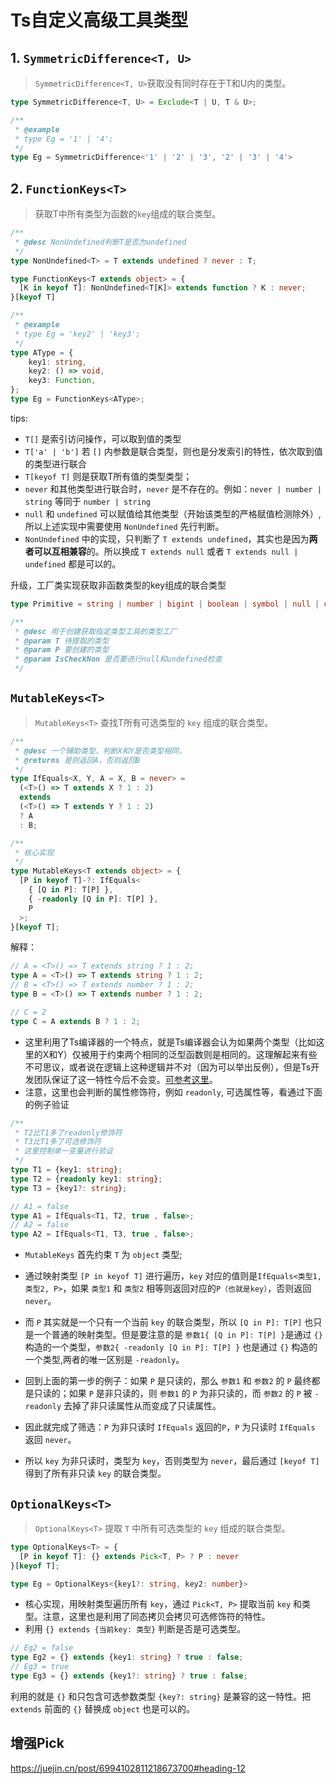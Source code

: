 <!--
 * @Author: your name
 * @Date: 2021-08-23 20:29:32
 * @LastEditTime: 2022-08-08 10:54:23
 * @LastEditors: zhangjicheng
 * @Description: In User Settings Edit
 * @FilePath: \Note\src\4_框架\TypeScript\20210823_Ts自定义高级工具类型.md
-->

# Ts自定义高级工具类型


## 1. `SymmetricDifference<T, U>`

> `SymmetricDifference<T, U>`获取没有同时存在于T和U内的类型。

``` ts
type SymmetricDifference<T, U> = Exclude<T | U, T & U>;

/**
 * @example
 * type Eg = '1' | '4';
 */
type Eg = SymmetricDifference<'1' | '2' | '3', '2' | '3' | '4'>
```

## 2. `FunctionKeys<T>`

> 获取T中所有类型为函数的`key`组成的联合类型。

``` ts
/**
 * @desc NonUndefined判断T是否为undefined
 */
type NonUndefined<T> = T extends undefined ? never : T;

type FunctionKeys<T extends object> = {
  [K in keyof T]: NonUndefined<T[K]> extends function ? K : never;
}[keyof T]

/**
 * @example
 * type Eg = 'key2' | 'key3';
 */
type AType = {
    key1: string,
    key2: () => void,
    key3: Function,
};
type Eg = FunctionKeys<AType>;
```

tips:

- `T[]` 是索引访问操作，可以取到值的类型
- `T['a' | 'b']` 若 `[]` 内参数是联合类型，则也是分发索引的特性，依次取到值的类型进行联合
- `T[keyof T]` 则是获取T所有值的类型类型；
- `never` 和其他类型进行联合时，`never` 是不存在的。例如：`never | number | string` 等同于 `number | string`
- `null` 和 `undefined` 可以赋值给其他类型（开始该类型的严格赋值检测除外）,所以上述实现中需要使用 `NonUndefined` 先行判断。
- `NonUndefined` 中的实现，只判断了 `T extends undefined`，其实也是因为**两者可以互相兼容**的。所以换成 `T extends null` 或者 `T extends null | undefined` 都是可以的。

升级，工厂类实现获取非函数类型的key组成的联合类型

``` ts
type Primitive = string | number | bigint | boolean | symbol | null | undefined;

/**
 * @desc 用于创建获取指定类型工具的类型工厂
 * @param T 待提取的类型
 * @param P 要创建的类型
 * @param IsCheckNon 是否要进行null和undefined检查
 */
```

## `MutableKeys<T>`

> `MutableKeys<T>` 查找T所有可选类型的 `key` 组成的联合类型。

``` ts
/**
 * @desc 一个辅助类型，判断X和Y是否类型相同，
 * @returns 是则返回A，否则返回B
 */
type IfEquals<X, Y, A = X, B = never> = 
  (<T>() => T extends X ? 1 : 2)
  extends
  (<T>() => T extends Y ? 1 : 2)
  ? A
  : B;

/**
 * 核心实现
 */
type MutableKeys<T extends object> = {
  [P in keyof T]-?: IfEquals<
    { [Q in P]: T[P] },
    { -readonly [Q in P]: T[P] },
    P
  >;
}[keyof T];
```

解释：

``` ts
// A = <T>() => T extends string ? 1 : 2;
type A = <T>() => T extends string ? 1 : 2;
// B = <T>() => T extends number ? 1 : 2;
type B = <T>() => T extends number ? 1 : 2;

// C = 2
type C = A extends B ? 1 : 2;
```

- 这里利用了Ts编译器的一个特点，就是Ts编译器会认为如果两个类型（比如这里的X和Y）仅被用于约束两个相同的泛型函数则是相同的。这理解起来有些不可思议，或者说在逻辑上这种逻辑并不对（因为可以举出反例），但是Ts开发团队保证了这一特性今后不会变。[可参考这里](https://stackoverflow.com/questions/52443276/how-to-exclude-getter-only-properties-from-type-in-typescript)。
- 注意，这里也会判断的属性修饰符，例如 `readonly`, 可选属性等，看通过下面的例子验证

``` ts
/**
 * T2比T1多了readonly修饰符
 * T3比T1多了可选修饰符
 * 这里控制单一变量进行验证
 */
type T1 = {key1: string};
type T2 = {readonly key1: string};
type T3 = {key1?: string};

// A1 = false
type A1 = IfEquals<T1, T2, true , false>;
// A2 = false
type A2 = IfEquals<T1, T3, true , false>;
```

- `MutableKeys` 首先约束 `T` 为 `object` 类型;
- 通过映射类型 `[P in keyof T]` 进行遍历，`key` 对应的值则是`IfEquals<类型1, 类型2, P>`，如果 `类型1` 和 `类型2` 相等则返回对应的`P（也就是key）`，否则返回 `never`。
- 而 `P` 其实就是一个只有一个当前 `key` 的联合类型，所以 `[Q in P]: T[P]` 也只是一个普通的映射类型。但是要注意的是 `参数1{ [Q in P]: T[P] }`是通过 `{}` 构造的一个类型，`参数2{ -readonly [Q in P]: T[P] }` 也是通过 `{}` 构造的一个类型,两者的唯一区别是 `-readonly`。
- 回到上面的第一步的例子：如果 `P` 是只读的，那么 `参数1` 和 `参数2` 的 `P` 最终都是只读的；如果 `P` 是非只读的，则 `参数1` 的 `P` 为非只读的，而 `参数2` 的 `P` 被 `-readonly` 去掉了非只读属性从而变成了只读属性。
- 因此就完成了筛选：`P` 为非只读时 `IfEquals` 返回的`P`，`P` 为只读时 `IfEquals` 返回 `never`。

- 所以 `key` 为非只读时，类型为 `key`，否则类型为 `never`，最后通过 `[keyof T]` 得到了所有非只读 `key` 的联合类型。

## `OptionalKeys<T>`

> `OptionalKeys<T>` 提取 `T` 中所有可选类型的 `key` 组成的联合类型。

``` ts
type OptionalKeys<T> = {
  [P in keyof T]: {} extends Pick<T, P> ? P : never
}[keyof T];

type Eg = OptionalKeys<{key1?: string, key2: number}>
```

- 核心实现，用映射类型遍历所有 `key`，通过 `Pick<T, P>` 提取当前 `key` 和类型。注意，这里也是利用了同态拷贝会拷贝可选修饰符的特性。
- 利用 `{} extends {当前key: 类型}` 判断是否是可选类型。

``` ts
// Eg2 = false
type Eg2 = {} extends {key1: string} ? true : false;
// Eg3 = true
type Eg3 = {} extends {key1?: string} ? true : false;
```

利用的就是 `{}` 和只包含可选参数类型 `{key?: string}` 是兼容的这一特性。把 `extends` 前面的 `{}` 替换成 `object` 也是可以的。

## 增强Pick

https://juejin.cn/post/6994102811218673700#heading-12